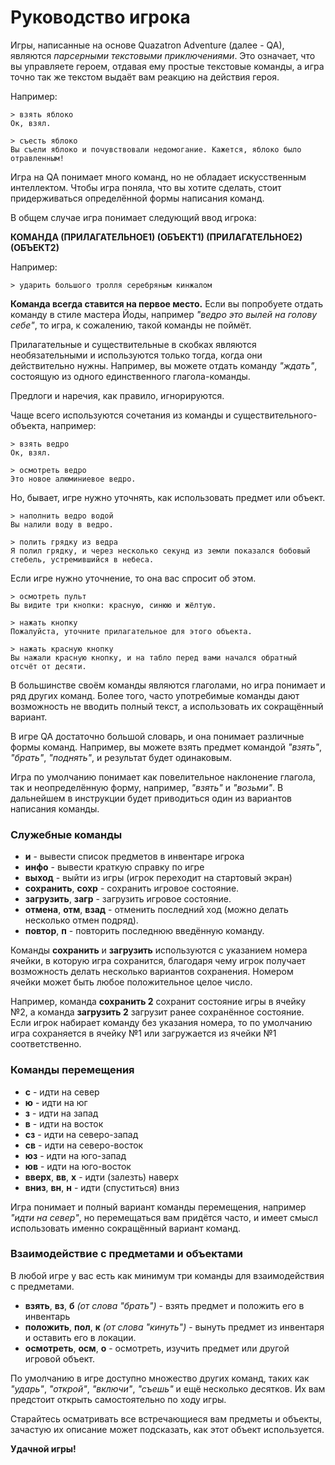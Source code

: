# Руководство игрока

Игры, написанные на основе Quazatron Adventure (далее - QA), являются *парсерными текстовыми приключениями*. Это означает, что вы управляете героем, отдавая ему простые текстовые команды, а игра точно так же текстом выдаёт вам реакцию на действия героя.

Например:
```
> взять яблоко
Ок, взял.

> съесть яблоко
Вы съели яблоко и почувствовали недомогание. Кажется, яблоко было отравленным!
```

Игра на QA понимает много команд, но не обладает искусственным интеллектом. Чтобы игра поняла, что вы хотите сделать, стоит придерживаться определённой формы написания команд.

В общем случае игра понимает следующий ввод игрока:

**КОМАНДА (ПРИЛАГАТЕЛЬНОЕ1) (ОБЪЕКТ1) (ПРИЛАГАТЕЛЬНОЕ2) (ОБЪЕКТ2)**

Например:
```
> ударить большого тролля серебряным кинжалом
```

**Команда всегда ставится на первое место.** Если вы попробуете отдать команду в стиле мастера Йоды, например *"ведро это вылей на голову себе"*, то игра, к сожалению, такой команды не поймёт.

Прилагательные и существительные в скобках являются необязательными и используются только тогда, когда они действительно нужны. Например, вы можете отдать команду *"ждать"*, состоящую из одного единственного глагола-команды.

Предлоги и наречия, как правило, игнорируются.

Чаще всего используются сочетания из команды и существительного-объекта, например:
```
> взять ведро
Ок, взял.

> осмотреть ведро
Это новое алюминиевое ведро.
```

Но, бывает, игре нужно уточнять, как использовать предмет или объект.
```
> наполнить ведро водой
Вы налили воду в ведро.

> полить грядку из ведра
Я полил грядку, и через несколько секунд из земли показался бобовый стебель, устремившийся в небеса.
```

Если игре нужно уточнение, то она вас спросит об этом.
```
> осмотреть пульт
Вы видите три кнопки: красную, синюю и жёлтую.

> нажать кнопку
Пожалуйста, уточните прилагательное для этого объекта.

> нажать красную кнопку
Вы нажали красную кнопку, и на табло перед вами начался обратный отсчёт от десяти.
```

В большинстве своём команды являются глаголами, но игра понимает и ряд других команд. Более того, часто употребимые команды дают возможность не вводить полный текст, а использовать их сокращённый вариант.

В игре QA достаточно большой словарь, и она понимает различные формы команд. Например, вы можете взять предмет командой *"взять"*, *"брать"*, *"поднять"*, и результат будет одинаковым. 

Игра по умолчанию понимает как повелительное наклонение глагола, так и неопределённую форму, например, *"взять"* и *"возьми"*. В дальнейшем в инструкции будет приводиться один из вариантов написания команды.

### Служебные команды
* **и** - вывести список предметов в инвентаре игрока
* **инфо** - вывести краткую справку по игре
* **выход** - выйти из игры (игрок переходит на стартовый экран)
* **сохранить**, **сохр** - сохранить игровое состояние.
* **загрузить**, **загр** - загрузить игровое состояние.
* **отмена**, **отм**, **взад** - отменить последний ход (можно делать несколько отмен подряд).
* **повтор**, **п** - повторить последнюю введённую команду.

Команды **сохранить** и **загрузить** используются с указанием номера ячейки, в которую игра сохранится, благодаря чему игрок получает возможность делать несколько вариантов сохранения. Номером ячейки может быть любое положительное целое число. 

Например, команда **сохранить 2** сохранит состояние игры в ячейку №2, а команда **загрузить 2** загрузит ранее сохранённое состояние. Если игрок набирает команду без указания номера, то по умолчанию игра сохраняется в ячейку №1 или загружается из ячейки №1 соответственно.

### Команды перемещения
* **с** - идти на север
* **ю** - идти на юг
* **з** - идти на запад
* **в** - идти на восток
* **сз** - идти на северо-запад
* **св** - идти на северо-восток
* **юз** - идти на юго-запад
* **юв** - идти на юго-восток
* **вверх**, **вв**, **х** - идти (залезть) наверх
* **вниз**, **вн**, **н** - идти (спуститься) вниз

Игра понимает и полный вариант команды перемещения, например *"идти на север"*, но перемещаться вам придётся часто, и имеет смысл использовать именно сокращённый вариант команд.

### Взаимодействие с предметами и объектами
В любой игре у вас есть как минимум три команды для взаимодействия с предметами.
* **взять**, **вз**, **б** *(от слова "брать")* - взять предмет и положить его в инвентарь
* **положить**, **пол**, **к** *(от слова "кинуть")* - вынуть предмет из инвентаря и оставить его в локации.
* **осмотреть**, **осм**, **о** - осмотреть, изучить предмет или другой игровой объект.

По умолчанию в игре доступно множество других команд, таких как *"ударь"*, *"открой"*, *"включи"*, *"съешь"* и ещё несколько десятков. Их вам предстоит открыть самостоятельно по ходу игры.

Старайтесь осматривать все встречающиеся вам предметы и объекты, зачастую их описание может подсказать, как этот объект используется.

**Удачной игры!**